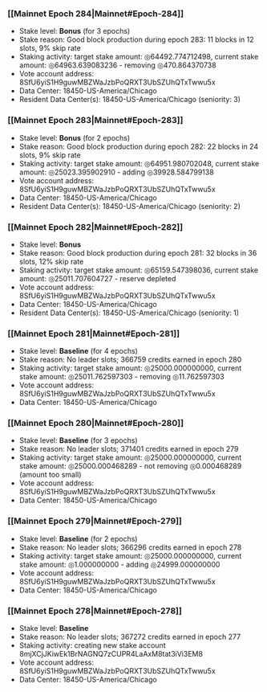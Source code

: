 ### [[Mainnet Epoch 284|Mainnet#Epoch-284]]
* Stake level: **Bonus** (for 3 epochs)
* Stake reason: Good block production during epoch 283: 11 blocks in 12 slots, 9% skip rate
* Staking activity: target stake amount: ◎64492.774712498, current stake amount: ◎64963.639083236 - removing ◎470.864370738
* Vote account address: 8SfU6yiS1H9guwMBZWaJzbPoQRXT3UbSZUhQTxTwwu5x
* Data Center: 18450-US-America/Chicago
* Resident Data Center(s): 18450-US-America/Chicago (seniority: 3)
### [[Mainnet Epoch 283|Mainnet#Epoch-283]]
* Stake level: **Bonus** (for 2 epochs)
* Stake reason: Good block production during epoch 282: 22 blocks in 24 slots, 9% skip rate
* Staking activity: target stake amount: ◎64951.980702048, current stake amount: ◎25023.395902910 - adding ◎39928.584799138
* Vote account address: 8SfU6yiS1H9guwMBZWaJzbPoQRXT3UbSZUhQTxTwwu5x
* Data Center: 18450-US-America/Chicago
* Resident Data Center(s): 18450-US-America/Chicago (seniority: 2)
### [[Mainnet Epoch 282|Mainnet#Epoch-282]]
* Stake level: **Bonus**
* Stake reason: Good block production during epoch 281: 32 blocks in 36 slots, 12% skip rate
* Staking activity: target stake amount: ◎65159.547398036, current stake amount: ◎25011.707604727 - reserve depleted
* Vote account address: 8SfU6yiS1H9guwMBZWaJzbPoQRXT3UbSZUhQTxTwwu5x
* Data Center: 18450-US-America/Chicago
* Resident Data Center(s): 18450-US-America/Chicago (seniority: 1)
### [[Mainnet Epoch 281|Mainnet#Epoch-281]]
* Stake level: **Baseline** (for 4 epochs)
* Stake reason: No leader slots; 366759 credits earned in epoch 280
* Staking activity: target stake amount: ◎25000.000000000, current stake amount: ◎25011.762597303 - removing ◎11.762597303
* Vote account address: 8SfU6yiS1H9guwMBZWaJzbPoQRXT3UbSZUhQTxTwwu5x
* Data Center: 18450-US-America/Chicago
### [[Mainnet Epoch 280|Mainnet#Epoch-280]]
* Stake level: **Baseline** (for 3 epochs)
* Stake reason: No leader slots; 371401 credits earned in epoch 279
* Staking activity: target stake amount: ◎25000.000000000, current stake amount: ◎25000.000468289 - not removing ◎0.000468289 (amount too small)
* Vote account address: 8SfU6yiS1H9guwMBZWaJzbPoQRXT3UbSZUhQTxTwwu5x
* Data Center: 18450-US-America/Chicago
### [[Mainnet Epoch 279|Mainnet#Epoch-279]]
* Stake level: **Baseline** (for 2 epochs)
* Stake reason: No leader slots; 366296 credits earned in epoch 278
* Staking activity: target stake amount: ◎25000.000000000, current stake amount: ◎1.000000000 - adding ◎24999.000000000
* Vote account address: 8SfU6yiS1H9guwMBZWaJzbPoQRXT3UbSZUhQTxTwwu5x
* Data Center: 18450-US-America/Chicago
### [[Mainnet Epoch 278|Mainnet#Epoch-278]]
* Stake level: **Baseline**
* Stake reason: No leader slots; 367272 credits earned in epoch 277
* Staking activity: creating new stake account 8mjXCjJKiwEk1BrNAGNQ7zCUPR4LaAxM8tat3iVi3EM8
* Vote account address: 8SfU6yiS1H9guwMBZWaJzbPoQRXT3UbSZUhQTxTwwu5x
* Data Center: 18450-US-America/Chicago
